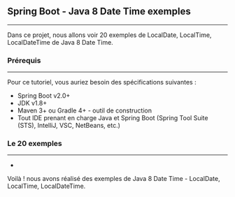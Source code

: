 ## Spring Boot - Java 8 Date Time exemples
---
Dans ce projet, nous allons voir 20 exemples de LocalDate, LocalTime, LocalDateTime de Java 8 Date Time.

### Prérequis
---
Pour ce tutoriel, vous auriez besoin des spécifications suivantes :
* Spring Boot v2.0+
* JDK v1.8+
* Maven 3+ ou Gradle 4+ - outil de construction
* Tout IDE prenant en charge Java et Spring Boot (Spring Tool Suite (STS), IntelliJ, VSC, NetBeans, etc.)

### Le 20 exemples
---
* 


Voilà ! nous avons réalisé des exemples de Java 8 Date Time - LocalDate, LocalTime, LocalDateTime.